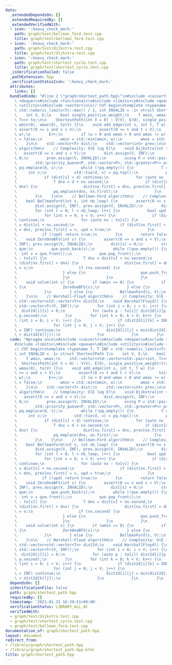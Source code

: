 ```yaml
---
data:
  _extendedDependsOn: []
  _extendedRequiredBy: []
  _extendedVerifiedWith:
  - icon: ':heavy_check_mark:'
    path: graph/test/bellman_ford.test.cpp
    title: graph/test/bellman_ford.test.cpp
  - icon: ':heavy_check_mark:'
    path: graph/test/dijkstra.test.cpp
    title: graph/test/dijkstra.test.cpp
  - icon: ':heavy_check_mark:'
    path: graph/test/shortest_cycle.test.cpp
    title: graph/test/shortest_cycle.test.cpp
  _isVerificationFailed: false
  _pathExtension: hpp
  _verificationStatusIcon: ':heavy_check_mark:'
  attributes:
    links: []
  bundledCode: "#line 2 \"graph/shortest_path.hpp\"\n#include <cassert>\n#include\
    \ <deque>\n#include <functional>\n#include <limits>\n#include <queue>\n#include\
    \ <utility>\n#include <vector>\n\n// CUT begin\ntemplate <typename T, T INF =\
    \ std::numeric_limits<T>::max() / 2, int INVALID = -1> struct ShortestPath {\n\
    \    int V, E;\n    bool single_positive_weight;\n    T wmin, wmax;\n    std::vector<std::vector<std::pair<int,\
    \ T>>> to;\n\n    ShortestPath(int V = 0) : V(V), E(0), single_positive_weight(true),\
    \ wmin(0), wmax(0), to(V) {}\n    void add_edge(int s, int t, T w) {\n       \
    \ assert(0 <= s and s < V);\n        assert(0 <= t and t < V);\n        to[s].emplace_back(t,\
    \ w);\n        E++;\n        if (w > 0 and wmax > 0 and wmax != w) single_positive_weight\
    \ = false;\n        wmin = std::min(wmin, w);\n        wmax = std::max(wmax, w);\n\
    \    }\n\n    std::vector<T> dist;\n    std::vector<int> prev;\n\n    // Dijkstra\
    \ algorithm\n    // Complexity: O(E log E)\n    void Dijkstra(int s) {\n     \
    \   assert(0 <= s and s < V);\n        dist.assign(V, INF);\n        dist[s] =\
    \ 0;\n        prev.assign(V, INVALID);\n        using P = std::pair<T, int>;\n\
    \        std::priority_queue<P, std::vector<P>, std::greater<P>> pq;\n       \
    \ pq.emplace(0, s);\n        while (!pq.empty()) {\n            T d;\n       \
    \     int v;\n            std::tie(d, v) = pq.top();\n            pq.pop();\n\
    \            if (dist[v] < d) continue;\n            for (auto nx : to[v]) {\n\
    \                T dnx = d + nx.second;\n                if (dist[nx.first] >\
    \ dnx) {\n                    dist[nx.first] = dnx, prev[nx.first] = v;\n    \
    \                pq.emplace(dnx, nx.first);\n                }\n            }\n\
    \        }\n    }\n\n    // Bellman-Ford algorithm\n    // Complexity: O(VE)\n\
    \    bool BellmanFord(int s, int nb_loop) {\n        assert(0 <= s and s < V);\n\
    \        dist.assign(V, INF), prev.assign(V, INVALID);\n        dist[s] = 0;\n\
    \        for (int l = 0; l < nb_loop; l++) {\n            bool upd = false;\n\
    \            for (int v = 0; v < V; v++) {\n                if (dist[v] == INF)\
    \ continue;\n                for (auto nx : to[v]) {\n                    T dnx\
    \ = dist[v] + nx.second;\n                    if (dist[nx.first] > dnx) dist[nx.first]\
    \ = dnx, prev[nx.first] = v, upd = true;\n                }\n            }\n \
    \           if (!upd) return true;\n        }\n        return false;\n    }\n\n\
    \    void ZeroOneBFS(int s) {\n        assert(0 <= s and s < V);\n        dist.assign(V,\
    \ INF), prev.assign(V, INVALID);\n        dist[s] = 0;\n        std::deque<int>\
    \ que;\n        que.push_back(s);\n        while (!que.empty()) {\n          \
    \  int v = que.front();\n            que.pop_front();\n            for (auto nx\
    \ : to[v]) {\n                T dnx = dist[v] + nx.second;\n                if\
    \ (dist[nx.first] > dnx) {\n                    dist[nx.first] = dnx, prev[nx.first]\
    \ = v;\n                    if (nx.second) {\n                        que.push_back(nx.first);\n\
    \                    } else {\n                        que.push_front(nx.first);\n\
    \                    }\n                }\n            }\n        }\n    }\n\n\
    \    void solve(int s) {\n        if (wmin >= 0) {\n            if (single_positive_weight)\
    \ {\n                ZeroOneBFS(s);\n            } else {\n                Dijkstra(s);\n\
    \            }\n        } else {\n            BellmanFord(s, V);\n        }\n\
    \    }\n\n    // Warshall-Floyd algorithm\n    // Complexity: O(E + V^3)\n   \
    \ std::vector<std::vector<T>> dist2d;\n    void WarshallFloyd() {\n        dist2d.assign(V,\
    \ std::vector<T>(V, INF));\n        for (int i = 0; i < V; i++) {\n          \
    \  dist2d[i][i] = 0;\n            for (auto p : to[i]) dist2d[i][p.first] = min(dist2d[i][p.first],\
    \ p.second);\n        }\n        for (int k = 0; k < V; k++) {\n            for\
    \ (int i = 0; i < V; i++) {\n                if (dist2d[i][k] = INF) continue;\n\
    \                for (int j = 0; j < V; j++) {\n                    if (dist2d[k][j]\
    \ = INF) continue;\n                    dist2d[i][j] = min(dist2d[i][j], dist2d[i][k]\
    \ + dist2d[k][j]);\n                }\n            }\n        }\n    }\n};\n"
  code: "#pragma once\n#include <cassert>\n#include <deque>\n#include <functional>\n\
    #include <limits>\n#include <queue>\n#include <utility>\n#include <vector>\n\n\
    // CUT begin\ntemplate <typename T, T INF = std::numeric_limits<T>::max() / 2,\
    \ int INVALID = -1> struct ShortestPath {\n    int V, E;\n    bool single_positive_weight;\n\
    \    T wmin, wmax;\n    std::vector<std::vector<std::pair<int, T>>> to;\n\n  \
    \  ShortestPath(int V = 0) : V(V), E(0), single_positive_weight(true), wmin(0),\
    \ wmax(0), to(V) {}\n    void add_edge(int s, int t, T w) {\n        assert(0\
    \ <= s and s < V);\n        assert(0 <= t and t < V);\n        to[s].emplace_back(t,\
    \ w);\n        E++;\n        if (w > 0 and wmax > 0 and wmax != w) single_positive_weight\
    \ = false;\n        wmin = std::min(wmin, w);\n        wmax = std::max(wmax, w);\n\
    \    }\n\n    std::vector<T> dist;\n    std::vector<int> prev;\n\n    // Dijkstra\
    \ algorithm\n    // Complexity: O(E log E)\n    void Dijkstra(int s) {\n     \
    \   assert(0 <= s and s < V);\n        dist.assign(V, INF);\n        dist[s] =\
    \ 0;\n        prev.assign(V, INVALID);\n        using P = std::pair<T, int>;\n\
    \        std::priority_queue<P, std::vector<P>, std::greater<P>> pq;\n       \
    \ pq.emplace(0, s);\n        while (!pq.empty()) {\n            T d;\n       \
    \     int v;\n            std::tie(d, v) = pq.top();\n            pq.pop();\n\
    \            if (dist[v] < d) continue;\n            for (auto nx : to[v]) {\n\
    \                T dnx = d + nx.second;\n                if (dist[nx.first] >\
    \ dnx) {\n                    dist[nx.first] = dnx, prev[nx.first] = v;\n    \
    \                pq.emplace(dnx, nx.first);\n                }\n            }\n\
    \        }\n    }\n\n    // Bellman-Ford algorithm\n    // Complexity: O(VE)\n\
    \    bool BellmanFord(int s, int nb_loop) {\n        assert(0 <= s and s < V);\n\
    \        dist.assign(V, INF), prev.assign(V, INVALID);\n        dist[s] = 0;\n\
    \        for (int l = 0; l < nb_loop; l++) {\n            bool upd = false;\n\
    \            for (int v = 0; v < V; v++) {\n                if (dist[v] == INF)\
    \ continue;\n                for (auto nx : to[v]) {\n                    T dnx\
    \ = dist[v] + nx.second;\n                    if (dist[nx.first] > dnx) dist[nx.first]\
    \ = dnx, prev[nx.first] = v, upd = true;\n                }\n            }\n \
    \           if (!upd) return true;\n        }\n        return false;\n    }\n\n\
    \    void ZeroOneBFS(int s) {\n        assert(0 <= s and s < V);\n        dist.assign(V,\
    \ INF), prev.assign(V, INVALID);\n        dist[s] = 0;\n        std::deque<int>\
    \ que;\n        que.push_back(s);\n        while (!que.empty()) {\n          \
    \  int v = que.front();\n            que.pop_front();\n            for (auto nx\
    \ : to[v]) {\n                T dnx = dist[v] + nx.second;\n                if\
    \ (dist[nx.first] > dnx) {\n                    dist[nx.first] = dnx, prev[nx.first]\
    \ = v;\n                    if (nx.second) {\n                        que.push_back(nx.first);\n\
    \                    } else {\n                        que.push_front(nx.first);\n\
    \                    }\n                }\n            }\n        }\n    }\n\n\
    \    void solve(int s) {\n        if (wmin >= 0) {\n            if (single_positive_weight)\
    \ {\n                ZeroOneBFS(s);\n            } else {\n                Dijkstra(s);\n\
    \            }\n        } else {\n            BellmanFord(s, V);\n        }\n\
    \    }\n\n    // Warshall-Floyd algorithm\n    // Complexity: O(E + V^3)\n   \
    \ std::vector<std::vector<T>> dist2d;\n    void WarshallFloyd() {\n        dist2d.assign(V,\
    \ std::vector<T>(V, INF));\n        for (int i = 0; i < V; i++) {\n          \
    \  dist2d[i][i] = 0;\n            for (auto p : to[i]) dist2d[i][p.first] = min(dist2d[i][p.first],\
    \ p.second);\n        }\n        for (int k = 0; k < V; k++) {\n            for\
    \ (int i = 0; i < V; i++) {\n                if (dist2d[i][k] = INF) continue;\n\
    \                for (int j = 0; j < V; j++) {\n                    if (dist2d[k][j]\
    \ = INF) continue;\n                    dist2d[i][j] = min(dist2d[i][j], dist2d[i][k]\
    \ + dist2d[k][j]);\n                }\n            }\n        }\n    }\n};\n"
  dependsOn: []
  isVerificationFile: false
  path: graph/shortest_path.hpp
  requiredBy: []
  timestamp: '2021-01-31 16:39:51+09:00'
  verificationStatus: LIBRARY_ALL_AC
  verifiedWith:
  - graph/test/dijkstra.test.cpp
  - graph/test/shortest_cycle.test.cpp
  - graph/test/bellman_ford.test.cpp
documentation_of: graph/shortest_path.hpp
layout: document
redirect_from:
- /library/graph/shortest_path.hpp
- /library/graph/shortest_path.hpp.html
title: graph/shortest_path.hpp
---
```

